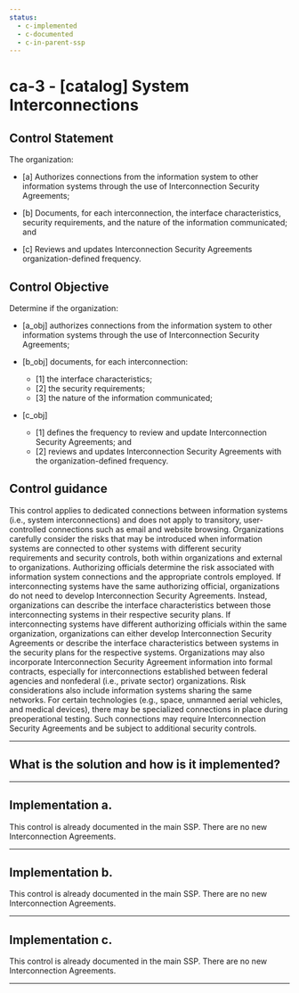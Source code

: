 ```yaml
---
status:
  - c-implemented
  - c-documented
  - c-in-parent-ssp
---
```


# ca-3 - \[catalog\] System Interconnections

## Control Statement

The organization:

- \[a\] Authorizes connections from the information system to other information systems through the use of Interconnection Security Agreements;

- \[b\] Documents, for each interconnection, the interface characteristics, security requirements, and the nature of the information communicated; and

- \[c\] Reviews and updates Interconnection Security Agreements organization-defined frequency.

## Control Objective

Determine if the organization:

- \[a_obj\] authorizes connections from the information system to other information systems through the use of Interconnection Security Agreements;

- \[b_obj\] documents, for each interconnection:

  - \[1\] the interface characteristics;
  - \[2\] the security requirements;
  - \[3\] the nature of the information communicated;

- \[c_obj\]

  - \[1\] defines the frequency to review and update Interconnection Security Agreements; and
  - \[2\] reviews and updates Interconnection Security Agreements with the organization-defined frequency.

## Control guidance

This control applies to dedicated connections between information systems (i.e., system interconnections) and does not apply to transitory, user-controlled connections such as email and website browsing. Organizations carefully consider the risks that may be introduced when information systems are connected to other systems with different security requirements and security controls, both within organizations and external to organizations. Authorizing officials determine the risk associated with information system connections and the appropriate controls employed. If interconnecting systems have the same authorizing official, organizations do not need to develop Interconnection Security Agreements. Instead, organizations can describe the interface characteristics between those interconnecting systems in their respective security plans. If interconnecting systems have different authorizing officials within the same organization, organizations can either develop Interconnection Security Agreements or describe the interface characteristics between systems in the security plans for the respective systems. Organizations may also incorporate Interconnection Security Agreement information into formal contracts, especially for interconnections established between federal agencies and nonfederal (i.e., private sector) organizations. Risk considerations also include information systems sharing the same networks. For certain technologies (e.g., space, unmanned aerial vehicles, and medical devices), there may be specialized connections in place during preoperational testing. Such connections may require Interconnection Security Agreements and be subject to additional security controls.

______________________________________________________________________

## What is the solution and how is it implemented?

<!-- Please leave this section blank and enter implementation details in the parts below. -->

______________________________________________________________________

## Implementation a.

This control is already documented in the main SSP.  There are no new Interconnection Agreements.

______________________________________________________________________

## Implementation b.

This control is already documented in the main SSP.  There are no new Interconnection Agreements.

______________________________________________________________________

## Implementation c.

This control is already documented in the main SSP.  There are no new Interconnection Agreements.

______________________________________________________________________
